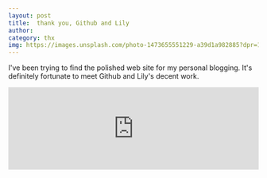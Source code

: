 ```yaml
---
layout: post
title:  thank you, Github and Lily
author: 
category: thx
img: https://images.unsplash.com/photo-1473655551229-a39d1a982885?dpr=1&auto=format&fit=crop&w=1500&h=998&q=80&cs=tinysrgb&crop=
---
```


I've been trying to find the polished web site for my personal blogging. 
It's definitely fortunate to meet Github and Lily's decent work. 

<iframe width="100%" height="166" scrolling="no" frameborder="no" allow="autoplay" src="https://w.soundcloud.com/player/?url=https%3A//api.soundcloud.com/tracks/263689383&color=%23ff5500&auto_play=false&hide_related=false&show_comments=true&show_user=true&show_reposts=false&show_teaser=true"></iframe>

